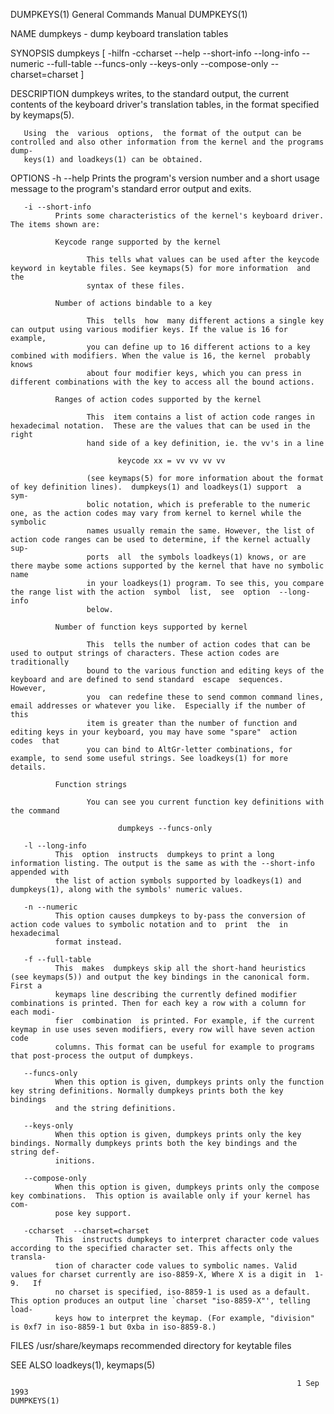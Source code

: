 DUMPKEYS(1)                                                   General Commands Manual                                                  DUMPKEYS(1)

NAME
       dumpkeys - dump keyboard translation tables

SYNOPSIS
       dumpkeys   [   -hilfn   -ccharset   --help   --short-info   --long-info  --numeric  --full-table  --funcs-only  --keys-only  --compose-only
       --charset=charset ]

DESCRIPTION
       dumpkeys writes, to the standard output, the current contents of the keyboard driver's translation  tables,  in  the  format  specified  by
       keymaps(5).

       Using  the  various  options,  the format of the output can be controlled and also other information from the kernel and the programs dump‐
       keys(1) and loadkeys(1) can be obtained.

OPTIONS
       -h --help
              Prints the program's version number and a short usage message to the program's standard error output and exits.

       -i --short-info
              Prints some characteristics of the kernel's keyboard driver. The items shown are:

              Keycode range supported by the kernel

                     This tells what values can be used after the keycode keyword in keytable files. See keymaps(5) for more information  and  the
                     syntax of these files.

              Number of actions bindable to a key

                     This  tells  how  many different actions a single key can output using various modifier keys. If the value is 16 for example,
                     you can define up to 16 different actions to a key combined with modifiers. When the value is 16, the kernel  probably  knows
                     about four modifier keys, which you can press in different combinations with the key to access all the bound actions.

              Ranges of action codes supported by the kernel

                     This  item contains a list of action code ranges in hexadecimal notation.  These are the values that can be used in the right
                     hand side of a key definition, ie. the vv's in a line

                            keycode xx = vv vv vv vv

                     (see keymaps(5) for more information about the format of key definition lines).  dumpkeys(1) and loadkeys(1) support  a  sym‐
                     bolic notation, which is preferable to the numeric one, as the action codes may vary from kernel to kernel while the symbolic
                     names usually remain the same. However, the list of action code ranges can be used to determine, if the kernel actually  sup‐
                     ports  all  the symbols loadkeys(1) knows, or are there maybe some actions supported by the kernel that have no symbolic name
                     in your loadkeys(1) program. To see this, you compare the range list with the action  symbol  list,  see  option  --long-info
                     below.

              Number of function keys supported by kernel

                     This  tells the number of action codes that can be used to output strings of characters. These action codes are traditionally
                     bound to the various function and editing keys of the keyboard and are defined to send standard  escape  sequences.  However,
                     you  can redefine these to send common command lines, email addresses or whatever you like.  Especially if the number of this
                     item is greater than the number of function and editing keys in your keyboard, you may have some "spare"  action  codes  that
                     you can bind to AltGr-letter combinations, for example, to send some useful strings. See loadkeys(1) for more details.

              Function strings

                     You can see you current function key definitions with the command

                            dumpkeys --funcs-only

       -l --long-info
              This  option  instructs  dumpkeys to print a long information listing. The output is the same as with the --short-info appended with
              the list of action symbols supported by loadkeys(1) and dumpkeys(1), along with the symbols' numeric values.

       -n --numeric
              This option causes dumpkeys to by-pass the conversion of action code values to symbolic notation and to  print  the  in  hexadecimal
              format instead.

       -f --full-table
              This  makes  dumpkeys skip all the short-hand heuristics (see keymaps(5)) and output the key bindings in the canonical form. First a
              keymaps line describing the currently defined modifier combinations is printed. Then for each key a row with a column for each modi‐
              fier  combination  is printed. For example, if the current keymap in use uses seven modifiers, every row will have seven action code
              columns. This format can be useful for example to programs that post-process the output of dumpkeys.

       --funcs-only
              When this option is given, dumpkeys prints only the function key string definitions. Normally dumpkeys prints both the key  bindings
              and the string definitions.

       --keys-only
              When this option is given, dumpkeys prints only the key bindings. Normally dumpkeys prints both the key bindings and the string def‐
              initions.

       --compose-only
              When this option is given, dumpkeys prints only the compose key combinations.  This option is available only if your kernel has com‐
              pose key support.

       -ccharset  --charset=charset
              This  instructs dumpkeys to interpret character code values according to the specified character set. This affects only the transla‐
              tion of character code values to symbolic names. Valid values for charset currently are iso-8859-X, Where X is a digit in  1-9.   If
              no charset is specified, iso-8859-1 is used as a default.  This option produces an output line `charset "iso-8859-X"', telling load‐
              keys how to interpret the keymap. (For example, "division" is 0xf7 in iso-8859-1 but 0xba in iso-8859-8.)

FILES
       /usr/share/keymaps  recommended directory for keytable files

SEE ALSO
       loadkeys(1), keymaps(5)

                                                                    1 Sep 1993                                                         DUMPKEYS(1)
